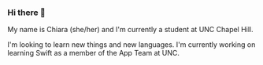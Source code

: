 ### Hi there 👋

My name is Chiara (she/her) and I'm currently a student at UNC Chapel Hill. 

I'm looking to learn new things and new languages. I'm currently working on learning Swift as a member of the App Team at UNC.

<!--
**csabato10/csabato10** is a ✨ _special_ ✨ repository because its `README.md` (this file) appears on your GitHub profile.

Here are some ideas to get you started:

- 🔭 I’m currently working on ...
- 🌱 I’m currently learning ...
- 👯 I’m looking to collaborate on ...
- 🤔 I’m looking for help with ...
- 💬 Ask me about ...
- 📫 How to reach me: ...
- 😄 Pronouns: ...
- ⚡ Fun fact: ...
-->
